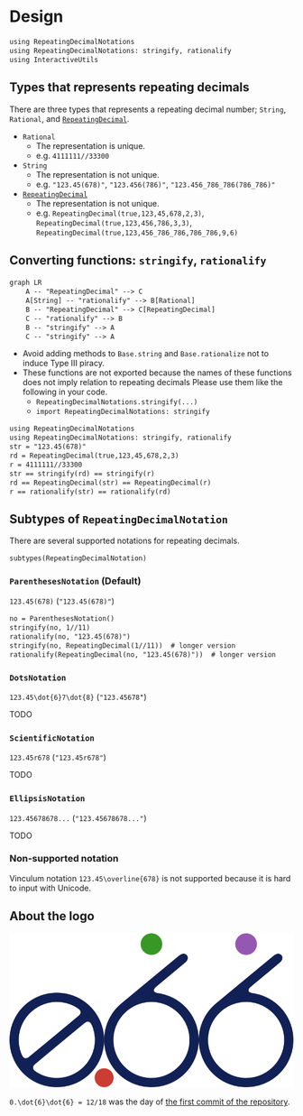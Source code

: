 # Design

```@setup design
using RepeatingDecimalNotations
using RepeatingDecimalNotations: stringify, rationalify
using InteractiveUtils
```

## Types that represents repeating decimals
There are three types that represents a repeating decimal number; `String`, `Rational`, and [`RepeatingDecimal`](@ref).

* `Rational`
    * The representation is unique.
    * e.g. `4111111//33300`
* `String`
    * The representation is not unique.
    * e.g. `"123.45(678)"`, `"123.456(786)"`, `"123.456_786_786(786_786)"`
* [`RepeatingDecimal`](@ref)
    * The representation is not unique.
    * e.g. `RepeatingDecimal(true,123,45,678,2,3)`, `RepeatingDecimal(true,123,456,786,3,3)`, `RepeatingDecimal(true,123,456_786_786,786_786,9,6)`

## Converting functions: `stringify`, `rationalify`

```mermaid
graph LR
    A -- "RepeatingDecimal" --> C
    A[String] -- "rationalify" --> B[Rational]
    B -- "RepeatingDecimal" --> C[RepeatingDecimal]
    C -- "rationalify" --> B
    B -- "stringify" --> A
    C -- "stringify" --> A
```

* Avoid adding methods to `Base.string` and `Base.rationalize` not to induce Type III piracy.
* These functions are not exported because the names of these functions does not imply relation to repeating decimals Please use them like the following in your code.
    * `RepeatingDecimalNotations.stringify(...)`
    * `import RepeatingDecimalNotations: stringify`

```@repl
using RepeatingDecimalNotations
using RepeatingDecimalNotations: stringify, rationalify
str = "123.45(678)"
rd = RepeatingDecimal(true,123,45,678,2,3)
r = 4111111//33300
str == stringify(rd) == stringify(r)
rd == RepeatingDecimal(str) == RepeatingDecimal(r)
r == rationalify(str) == rationalify(rd)
```

## Subtypes of `RepeatingDecimalNotation`
There are several supported notations for repeating decimals.

```@repl design
subtypes(RepeatingDecimalNotation)
```

### `ParenthesesNotation` (Default)
``123.45(678)`` (`"123.45(678)"`)

```@repl design
no = ParenthesesNotation()
stringify(no, 1//11)
rationalify(no, "123.45(678)")
stringify(no, RepeatingDecimal(1//11))  # longer version
rationalify(RepeatingDecimal(no, "123.45(678)"))  # longer version
```

### `DotsNotation`
``123.45\dot{6}7\dot{8}`` (`"123.456̇78̇"`)

TODO

### `ScientificNotation`
``123.45r678`` (`"123.45r678"`)

TODO

### `EllipsisNotation`
``123.45678678...`` (`"123.45678678..."`)

TODO

### Non-supported notation
Vinculum notation ``123.45\overline{678}`` is not supported because it is hard to input with Unicode.

## About the logo

![](assets/logo.svg)

``0.\dot{6}\dot{6} = 12/18`` was the day of [the first commit of the repository](https://github.com/hyrodium/RepeatingDecimalNotations.jl/commit/218d639cd0e0ea07449a1ea7e571622cfd2e54fe).
